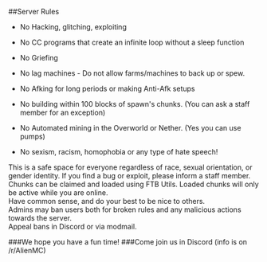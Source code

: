 ##Server Rules

* No Hacking, glitching, exploiting 

* No CC programs that create an infinite loop without a sleep function

* No Griefing

* No lag machines - Do not allow farms/machines to back up or spew.

* No Afking for long periods or making Anti-Afk setups
 
* No building within 100 blocks of spawn's chunks. (You can ask a staff member for an exception)

* No Automated mining in the Overworld or Nether. (Yes you can use pumps)

* No sexism, racism, homophobia or any type of hate speech!

This is a safe space for everyone regardless of race, sexual orientation, or gender identity.
If you find a bug or exploit, please inform a staff member.
Chunks can be claimed and loaded using FTB Utils. 
Loaded chunks will only be active while you are online.  
Have common sense, and do your best to be nice to others.  
Admins may ban users both for broken rules and any malicious actions towards the server.  
Appeal bans in Discord or via modmail.

###We hope you have a fun time!
###Come join us in Discord (info is on /r/AlienMC)
